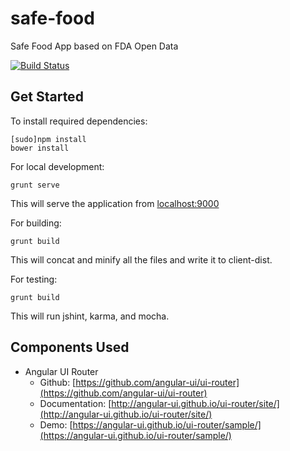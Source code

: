 # safe-food
Safe Food App based on FDA Open Data

[![Build Status](https://travis-ci.org/itgfirm/safe-food.svg?branch=master)](https://travis-ci.org/itgfirm/safe-food)

## Get Started

To install required dependencies:
```
[sudo]npm install
bower install
```

For local development:
```
grunt serve
```
This will serve the application from [localhost:9000](localhost:9000)

For building:
```
grunt build
```
This will concat and minify all the files and write it to client-dist.

For testing:
```
grunt build
```
This will run jshint, karma, and mocha.

## Components Used

* Angular UI Router
	* Github: [https://github.com/angular-ui/ui-router](https://github.com/angular-ui/ui-router)
	* Documentation: [http://angular-ui.github.io/ui-router/site/](http://angular-ui.github.io/ui-router/site/)
	* Demo: [https://angular-ui.github.io/ui-router/sample/](https://angular-ui.github.io/ui-router/sample/)
